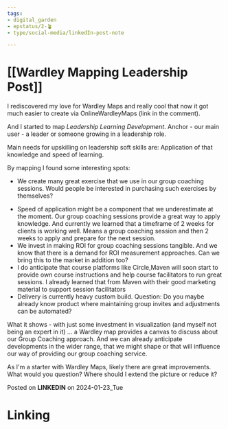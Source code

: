 ```yaml
---
tags: 
- digital_garden
- epstatus/2-🪴
- type/social-media/linkedIn-post-note

---
```

# [[Wardley Mapping Leadership Post]]
I rediscovered my love for Wardley Maps and really cool that now it got much easier to create via OnlineWardleyMaps (link in the comment). 

And I started to map _Leadership Learning Development_. Anchor - our main user - a leader or someone growing in a leadership role.

Main needs for upskilling on leadership soft skills are: Application of that knowledge and speed of learning.

By mapping I found some interesting spots:  
* We create many great exercise that we use in our group coaching sessions. Would people be interested in purchasing such exercises by themselves?
- Speed of application might be a component that we underestimate at the moment. Our group coaching sessions provide a great way to apply knowledge. And currently we learned that a timeframe of 2 weeks for clients is working well. Means a group coaching session and then 2 weeks to apply and prepare for the next session.
- We invest in making ROI for group coaching sessions tangible. And we know that there is a demand for ROI measurement approaches. Can we bring this to the market in addition too?
- I do anticipate that course platforms like Circle,Maven will soon start to provide own course instructions and help course facilitators to run great sessions. I already learned that from Maven with their good marketing material to support session facilitators
- Delivery is currently heavy custom build. Question: Do you maybe already know product where maintaining group invites and adjustments can be automated? 

What it shows - with just some investment in visualization (and myself not being an expert in it) … a Wardley map provides a canvas to discuss about our Group Coaching approach. And we can already anticipate developments in the wider range, that we might shape or that will influence our way of providing our group coaching service.

As I'm a starter with Wardley Maps, likely there are great improvements. What would you question? Where should I extend the picture or reduce it?




Posted on **LINKEDIN** on 2024-01-23_Tue
# Linking